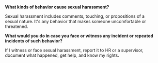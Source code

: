 **What kinds of behavior cause sexual harassment?**

Sexual harassment includes comments, touching, or propositions of a sexual nature. It's any behavior that makes someone uncomfortable or threatened.

**What would you do in case you face or witness any incident or repeated incidents of such behavior?**

If I witness or face sexual harassment,  report it to HR or a supervisor, document what happened, get help, and know my rights.


